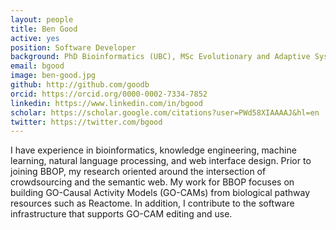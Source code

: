 ```yaml
---
layout: people
title: Ben Good
active: yes
position: Software Developer
background: PhD Bioinformatics (UBC), MSc Evolutionary and Adaptive Systems (University of Sussex), Cognitive Science (UCSD)
email: bgood
image: ben-good.jpg
github: http://github.com/goodb
orcid: https://orcid.org/0000-0002-7334-7852
linkedin: https://www.linkedin.com/in/bgood
scholar: https://scholar.google.com/citations?user=PWd58XIAAAAJ&hl=en
twitter: https://twitter.com/bgood 
---
```

I have experience in bioinformatics, knowledge engineering, machine learning, natural language processing, and web interface design.  Prior to joining BBOP, my research oriented around the intersection of crowdsourcing and the semantic web. My work for BBOP focuses on building GO-Causal Activity Models (GO-CAMs) from biological pathway resources such as Reactome.  In addition, I contribute to the software infrastructure that supports GO-CAM editing and use.  
